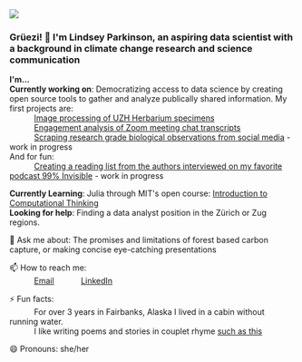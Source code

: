 
<img src="https://images.unsplash.com/photo-1444492417251-9c84a5fa18e0?ixlib=rb-1.2.1&ixid=eyJhcHBfaWQiOjEyMDd9&auto=format&fit=crop&w=975&h=300&q=80"/>
 
### Grüezi! 👋 I'm Lindsey Parkinson, an aspiring data scientist with a background in climate change research and science communication  
 
 **I'm...**   
**Currently working on**: Democratizing access to data science by creating open source tools to gather and analyze publically shared information. My first projects are: <br>
&nbsp;&nbsp;&nbsp;&nbsp;&nbsp;&nbsp;&nbsp;&nbsp;&nbsp;&nbsp; [Image processing of UZH Herbarium specimens](https://github.com/eth-library-lab/herbaria--plant-labeling)  
&nbsp;&nbsp;&nbsp;&nbsp;&nbsp;&nbsp;&nbsp;&nbsp;&nbsp;&nbsp; [Engagement analysis of Zoom meeting chat transcripts](https://lindseyviann.medium.com/a-command-line-application-to-analyze-zoom-meeting-text-f9d8835b125a)    
&nbsp;&nbsp;&nbsp;&nbsp;&nbsp;&nbsp;&nbsp;&nbsp;&nbsp;&nbsp; [Scraping research grade biological observations from social media](https://github.com/LVParkinson/Biodiversity_Scraping) - work in progress  
And for fun:  
&nbsp;&nbsp;&nbsp;&nbsp;&nbsp;&nbsp;&nbsp;&nbsp;&nbsp;&nbsp; [Creating a reading list from the authors interviewed on my favorite podcast 99% Invisible](https://github.com/LVParkinson/99pi_booklist) - work in progress

 
**Currently Learning**: Julia through MIT's open course: [Introduction to Computational Thinking](https://computationalthinking.mit.edu/Fall20/)  
**Looking for help**: Finding a data analyst position in the Zürich or Zug regions.  


💬 Ask me about: The promises and limitations of forest based carbon capture, or making concise eye-catching presentations  

📫 How to reach me: <br>
&nbsp;&nbsp;&nbsp;&nbsp;&nbsp;&nbsp;&nbsp;&nbsp;&nbsp;&nbsp; [Email](parkinson.lindsey@protonmail.com) 
&nbsp;&nbsp;&nbsp;&nbsp;&nbsp;&nbsp;&nbsp;&nbsp;&nbsp;&nbsp; [LinkedIn](https://www.linkedin.com/in/lindsey-viann)
      

⚡ Fun facts:  
&nbsp;&nbsp;&nbsp;&nbsp;&nbsp;&nbsp;&nbsp;&nbsp;&nbsp;&nbsp; For over 3 years in Fairbanks, Alaska I lived in a cabin without running water.   
&nbsp;&nbsp;&nbsp;&nbsp;&nbsp;&nbsp;&nbsp;&nbsp;&nbsp;&nbsp; I like writing poems and stories in couplet rhyme [such as this](https://lindseyviann.medium.com/a-tribute-to-my-fellow-home-office-workers-13d9e851f4f0)

😄 Pronouns: she/her
<!--
**LVParkinson/LVParkinson** is a ✨ _special_ ✨ repository because its `README.md` (this file) appears on your GitHub profile.

Here are some ideas to get you started:

- 🔭 I’m currently working on ...
- 🌱 I’m currently learning ...
- 👯 I’m looking to collaborate on ...
- 🤔 I’m looking for help with ...
- 💬 Ask me about ...
- 📫 How to reach me: ...
- 😄 Pronouns: ...
- ⚡ Fun fact: ...
-->
